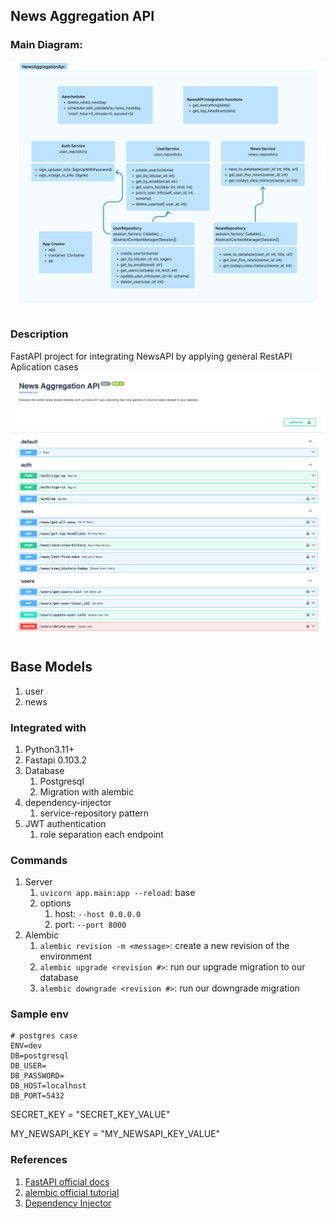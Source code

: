 ## News Aggregation API

### Main Diagram:
![alt text](diagram.png "Main Diagram")

### Description
FastAPI project for integrating NewsAPI by applying general RestAPI Aplication cases
![alt text](doc/image/openapi-docs.png "Swagger docs")

## Base Models
1. user
2. news

### Integrated with
1. Python3.11+
2. Fastapi 0.103.2
3. Database
   1. Postgresql
   2. Migration with alembic
4. dependency-injector
   1. service-repository pattern
5. JWT authentication
   1. role separation each endpoint


### Commands
1. Server
     1. `uvicorn app.main:app --reload`: base
     2. options
        1. host: `--host 0.0.0.0`
        2. port: `--port 8000`
2. Alembic
    1. `alembic revision -m <message>`: create a new revision of the environment
	2. `alembic upgrade <revision #>`: run our upgrade migration to our database
	3. `alembic downgrade <revision #>`: run our downgrade migration



### Sample env
```dotenv
# postgres case
ENV=dev
DB=postgresql
DB_USER=
DB_PASSWORD=
DB_HOST=localhost
DB_PORT=5432
```
SECRET_KEY = "SECRET_KEY_VALUE"

MY_NEWSAPI_KEY = "MY_NEWSAPI_KEY_VALUE"

### References
1. [FastAPI official docs](https://fastapi.tiangolo.com/)
2. [alembic official tutorial](https://alembic.sqlalchemy.org/en/latest/tutorial.html)
3. [Dependency Injector](https://python-dependency-injector.ets-labs.org/)
